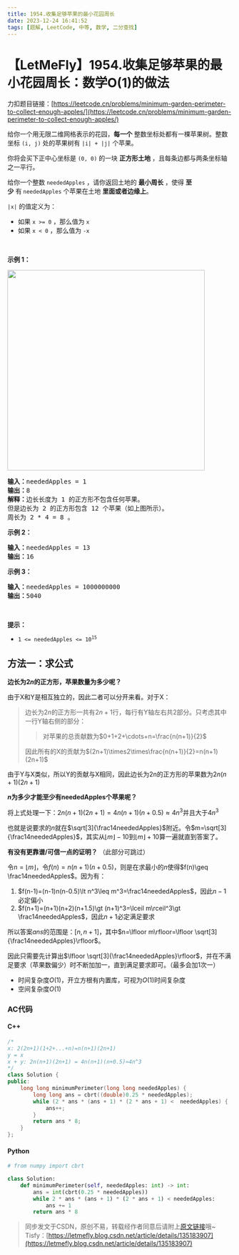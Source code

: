 ```yaml
---
title: 1954.收集足够苹果的最小花园周长
date: 2023-12-24 16:41:52
tags: [题解, LeetCode, 中等, 数学, 二分查找]
---
```


# 【LetMeFly】1954.收集足够苹果的最小花园周长：数学O(1)的做法

力扣题目链接：[https://leetcode.cn/problems/minimum-garden-perimeter-to-collect-enough-apples/](https://leetcode.cn/problems/minimum-garden-perimeter-to-collect-enough-apples/)

<p>给你一个用无限二维网格表示的花园，<strong>每一个</strong>&nbsp;整数坐标处都有一棵苹果树。整数坐标&nbsp;<code>(i, j)</code>&nbsp;处的苹果树有 <code>|i| + |j|</code>&nbsp;个苹果。</p>

<p>你将会买下正中心坐标是 <code>(0, 0)</code>&nbsp;的一块 <strong>正方形土地</strong>&nbsp;，且每条边都与两条坐标轴之一平行。</p>

<p>给你一个整数&nbsp;<code>neededApples</code>&nbsp;，请你返回土地的&nbsp;<strong>最小周长</strong>&nbsp;，使得&nbsp;<strong>至少</strong>&nbsp;有<strong>&nbsp;</strong><code>neededApples</code>&nbsp;个苹果在土地&nbsp;<strong>里面或者边缘上</strong>。</p>

<p><code>|x|</code>&nbsp;的值定义为：</p>

<ul>
	<li>如果&nbsp;<code>x &gt;= 0</code>&nbsp;，那么值为&nbsp;<code>x</code></li>
	<li>如果&nbsp;<code>x &lt;&nbsp;0</code>&nbsp;，那么值为&nbsp;<code>-x</code></li>
</ul>

<p>&nbsp;</p>

<p><strong>示例 1：</strong></p>
<img alt="" src="https://pic.leetcode-cn.com/1627790803-qcBKFw-image.png" style="width: 442px; height: 449px;" />
<pre>
<b>输入：</b>neededApples = 1
<b>输出：</b>8
<b>解释：</b>边长长度为 1 的正方形不包含任何苹果。
但是边长为 2 的正方形包含 12 个苹果（如上图所示）。
周长为 2 * 4 = 8 。
</pre>

<p><strong>示例 2：</strong></p>

<pre>
<b>输入：</b>neededApples = 13
<b>输出：</b>16
</pre>

<p><strong>示例 3：</strong></p>

<pre>
<b>输入：</b>neededApples = 1000000000
<b>输出：</b>5040
</pre>

<p>&nbsp;</p>

<p><strong>提示：</strong></p>

<ul>
	<li><code>1 &lt;= neededApples &lt;= 10<sup>15</sup></code></li>
</ul>


    
## 方法一：求公式

**边长为$2n$的正方形，苹果数量为多少呢？**

由于X和Y是相互独立的，因此二者可以分开来看。对于X：

> 边长为$2n$的正方形一共有$2n+1$行，每行有Y轴左右共$2$部分。只考虑其中一行Y轴右侧的部分：
>
> > 对苹果的总贡献数为$0+1+2+\cdots+n=\frac{n(n+1)}{2}$
>
> 因此所有的X的贡献为$(2n+1)\times2\times\frac{n(n+1)}{2}=n(n+1)(2n+1)$

由于Y与X类似，所以Y的贡献与X相同，因此边长为2n的正方形的苹果数为$2n(n+1)(2n+1)$

**$n$为多少才能至少有neededApples个苹果呢？**

将上式处理一下：$2n(n+1)(2n+1)=4n(n+1)(n+0.5)\approx 4n^3$并且大于$4n^3$

也就是说要求的$n$就在$\sqrt[3]{\frac14neededApples}$附近。令$m=\sqrt[3]{\frac14neededApples}$，其实从$\lfloor m\rfloor - 10$到$\lfloor m\rfloor+10$算一遍就直到答案了。

**有没有更靠谱/可信一点的证明？** （此部分可跳过）

令$n=\lfloor m\rfloor$，令$f(n)=n(n+1)(n+0.5)$，则是在求最小的$n$使得$f(n)\geq \frac14neededApples$。因为有：

1. $f(n-1)=(n-1)n(n-0.5)\lt n^3\leq m^3=\frac14neededApples$，因此$n-1$必定偏小
2. $f(n+1)=(n+1)(n+2)(n+1.5)\gt (n+1)^3=\lceil m\rceil^3\gt \frac14neededApples$，因此$n+1$必定满足要求

所以答案$ans$的范围是：$[n, n+1]$，其中$n=\lfloor m\rfloor=\lfloor \sqrt[3]{\frac14neededApples}\rfloor$。

因此只需要先计算出$\lfloor \sqrt[3]{\frac14neededApples}\rfloor$，并在不满足要求（苹果数偏少）时不断加加一，直到满足要求即可。（最多会加1次一）

+ 时间复杂度$O(1)$，开立方根有内置库，可视为$O(1)$时间复杂度
+ 空间复杂度$O(1)$

### AC代码

#### C++

```cpp
/*
x: 2(2n+1)(1+2+...+n)=n(n+1)(2n+1)
y = x
x + y: 2n(n+1)(2n+1) = 4n(n+1)(n+0.5)≈4n^3
*/
class Solution {
public:
    long long minimumPerimeter(long long neededApples) {
        long long ans = cbrt((double)0.25 * neededApples);
        while (2 * ans * (ans + 1) * (2 * ans + 1) <  neededApples) {
            ans++;
        }
        return ans * 8;
    }
};
```

#### Python

```python
# from numpy import cbrt

class Solution:
    def minimumPerimeter(self, neededApples: int) -> int:
        ans = int(cbrt(0.25 * neededApples))
        while 2 * ans * (ans + 1) * (2 * ans + 1) < neededApples:
            ans += 1
        return ans * 8
```

> 同步发文于CSDN，原创不易，转载经作者同意后请附上[原文链接](https://blog.tisfy.eu.org/2023/12/24/LeetCode%201954.%E6%94%B6%E9%9B%86%E8%B6%B3%E5%A4%9F%E8%8B%B9%E6%9E%9C%E7%9A%84%E6%9C%80%E5%B0%8F%E8%8A%B1%E5%9B%AD%E5%91%A8%E9%95%BF/)哦~
> Tisfy：[https://letmefly.blog.csdn.net/article/details/135183907](https://letmefly.blog.csdn.net/article/details/135183907)
